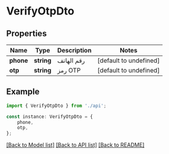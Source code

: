 # VerifyOtpDto


## Properties

Name | Type | Description | Notes
------------ | ------------- | ------------- | -------------
**phone** | **string** | رقم الهاتف | [default to undefined]
**otp** | **string** | رمز OTP | [default to undefined]

## Example

```typescript
import { VerifyOtpDto } from './api';

const instance: VerifyOtpDto = {
    phone,
    otp,
};
```

[[Back to Model list]](../README.md#documentation-for-models) [[Back to API list]](../README.md#documentation-for-api-endpoints) [[Back to README]](../README.md)
